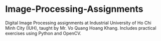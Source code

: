 # Image-Processing-Assignments

Digital Image Processing assignments at Industrial University of Ho Chi Minh City (IUH), taught by Mr. Vo Quang Hoang Khang. Includes practical exercises using Python and OpenCV.
